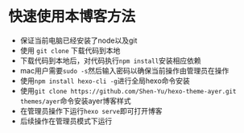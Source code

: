 # 快速使用本博客方法
* 保证当前电脑已经安装了node以及git
* 使用 ```git clone``` 下载代码到本地
* 下载代码到本地后，对代码执行```npm install```安装相应依赖
* mac用户需要```sudo -s```然后输入密码以确保当前操作由管理员在操作
* 使用```npm install hexo-cli -g```进行全局hexo命令安装
* 使用```git clone https://github.com/Shen-Yu/hexo-theme-ayer.git themes/ayer```命令安装ayer博客样式
* 在管理员操作下运行```hexo serve```即可打开博客
* 后续操作在管理员模式下运行
